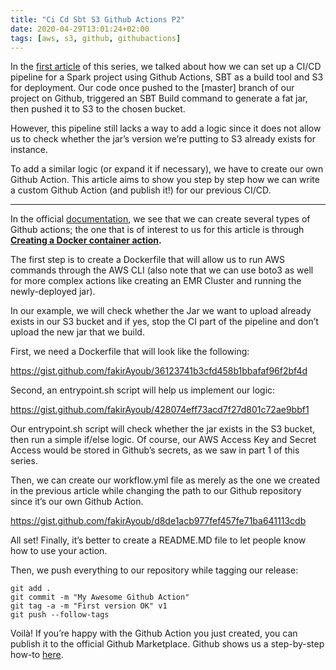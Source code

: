 ```yaml
---
title: "Ci Cd Sbt S3 Github Actions P2"
date: 2020-04-29T13:01:24+02:00
tags: [aws, s3, github, githubactions]
---
```

In the [first article](https://medium.com/alterway/building-a-ci-cd-pipeline-for-a-spark-project-using-github-actions-sbt-and-aws-s3-part-1-c7d43658832d) of this series, we talked about how we can set up a CI/CD pipeline for a Spark project using Github Actions, SBT as a build tool and S3 for deployment. Our code once pushed to the [master] branch of our project on Github, triggered an SBT Build command to generate a fat jar, then pushed it to S3 to the chosen bucket.

However, this pipeline still lacks a way to add a logic since it does not allow us to check whether the jar’s version we’re putting to S3 already exists for instance.

To add a similar logic (or expand it if necessary), we have to create our own Github Action. This article aims to show you step by step how we can write a custom Github Action (and publish it!) for our previous CI/CD.

------

In the official [documentation](https://help.github.com/en/actions/building-actions), we see that we can create several types of Github actions; the one that is of interest to us for this article is through [**Creating a Docker container action**](https://help.github.com/en/actions/building-actions/creating-a-docker-container-action)**.**

The first step is to create a Dockerfile that will allow us to run AWS commands through the AWS CLI (also note that we can use boto3 as well for more complex actions like creating an EMR Cluster and running the newly-deployed jar).

In our example, we will check whether the Jar we want to upload already exists in our S3 bucket and if yes, stop the CI part of the pipeline and don’t upload the new jar that we build.

First, we need a Dockerfile that will look like the following:

https://gist.github.com/fakirAyoub/36123741b3cfd458b1bbafaf96f2bf4d

Second, an entrypoint.sh script will help us implement our logic:

https://gist.github.com/fakirAyoub/428074eff73acd7f27d801c72ae9bbf1

Our entrypoint.sh script will check whether the jar exists in the S3 bucket, then run a simple if/else logic. Of course, our AWS Access Key and Secret Access would be stored in Github’s secrets, as we saw in part 1 of this series.

Then, we can create our workflow.yml file as merely as the one we created in the previous article while changing the path to our Github repository since it’s our own Github Action.

https://gist.github.com/fakirAyoub/d8de1acb977fef457fe71ba641113cdb

All set! Finally, it’s better to create a README.MD file to let people know how to use your action.

Then, we push everything to our repository while tagging our release:

```
git add .
git commit -m "My Awesome Github Action"
git tag -a -m "First version OK" v1
git push --follow-tags
```

Voilà! If you’re happy with the Github Action you just created, you can publish it to the official Github Marketplace. Github shows us a step-by-step how-to [here](https://help.github.com/en/actions/building-actions/publishing-actions-in-github-marketplace).
